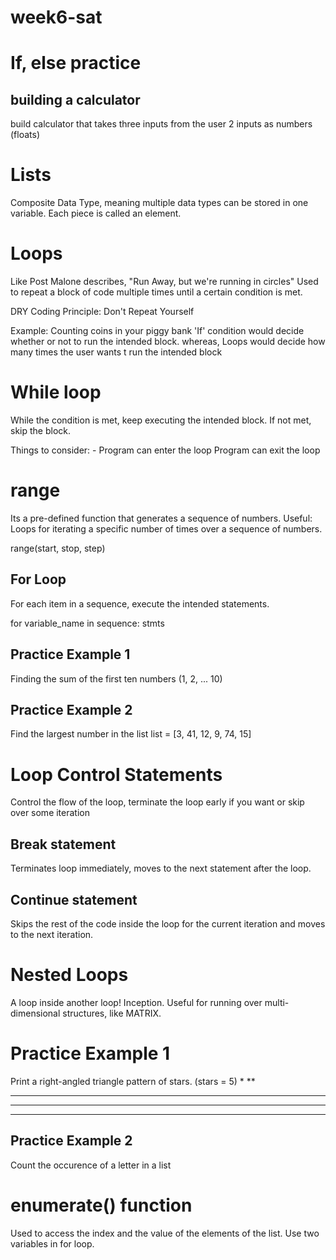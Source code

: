 # week6-sat
# If, else practice
## building a calculator
build calculator that takes three inputs from the user
2 inputs as numbers (floats)

# Lists
Composite Data Type, meaning multiple data types can be stored in one variable. 
Each piece is called an element.

# Loops

Like Post Malone describes, "Run Away, but we're running in circles"
Used to repeat a block of code multiple times until a certain condition is met.

DRY Coding Principle: Don't Repeat Yourself

Example: Counting coins in your piggy bank
'If' condition would decide whether or not to run the intended block. whereas,
Loops would decide how many times the user wants t run the intended block


# While loop
While the condition is met, keep executing the intended block. If not met, skip the block.

Things to consider:
    - Program can enter the loop
    Program can exit the loop
    
# range
Its a pre-defined function that generates a sequence of numbers.
Useful: Loops for iterating a specific number of times over a sequence of numbers.

range(start, stop, step)


## For Loop
For each item in a sequence, execute the intended statements.

for variable_name in sequence:
 stmts

## Practice Example 1
Finding the sum of the first ten numbers (1, 2, ... 10)

## Practice Example 2 
Find the largest number in the list
list = [3, 41, 12, 9, 74, 15]


# Loop Control Statements
Control the flow of the loop, terminate the loop early if you want or skip over some iteration

## Break statement
Terminates loop immediately, moves to the next statement after the loop.

## Continue statement
Skips the rest of the code inside the loop for the current iteration and moves to the next iteration.

# Nested Loops
A loop inside another loop! Inception.
Useful for running over multi-dimensional structures, like MATRIX.

# Practice Example 1
Print a right-angled triangle pattern of stars. (stars = 5)
*
**
***
****
*****

## Practice Example 2
Count the occurence of a letter in a list

# enumerate() function
Used to access the index and the value of the elements of the list.
Use two variables in for loop.